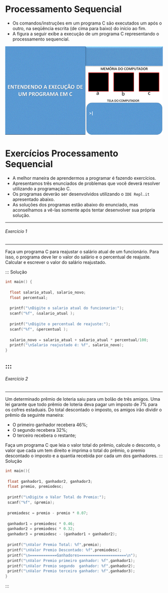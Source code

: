 # Processamento Sequencial
+ Os comandos/instruções em um programa C são executados um após o outro, na seqüência escrita (de cima para baixo) do início ao fim. 
+ A figura a seguir exibe a execução de um programa C representando o processamento sequencial.

![programa](/markdowns/ExecucaoProgramac70.gif)

# Exercícios Processamento Sequencial
+ A melhor maneira de aprendermos a programar é fazendo exercícios. 
+ Apresentamos três enunciados de problemas que você deverá resolver utilizando a programação C.  
+ Os  programas deverão ser desenvolvidos utilizando o `IDE Repl.it` apresentado abaixo.
+ As soluções dos programas estão abaixo do enunciado, mas aconselhamos a vê-las somente após tentar desenvolver sua própria solução. 
---
###### Exercício 1  
---
Faça um programa C para reajustar o salário atual de um funcionário. Para isso, o programa deve ler o valor do salário e o percentual de reajuste. Calcular e escrever o valor do salário reajustado.  

::: Solução

``` C
int main() {

  float salario_atual, salario_novo;
  float percentual;        

  printf("\nDigite o salario atual do funcionario:"); 
  scanf("%f", &salario_atual );  

  printf("\nDigite o percentual de reajuste:"); 
  scanf("%f", &percentual );  

  salario_novo = salario_atual + salario_atual * percentual/100; 
  printf("\nSalario reajustado é: %f", salario_novo);
}
```
:::
---
###### Exercício 2 
---
Um determinado prêmio de loteria saiu para um bolão de três amigos. Uma lei garante que todo prêmio de loteria deva pagar um imposto de 7% para os cofres estaduais. Do total descontado o imposto, os amigos irão dividir o  prêmio da seguinte maneira:
+ O primeiro ganhador recebera 46%;
+ O segundo recebera 32%;
+ O terceiro recebera o restante;

Faça um programa C que leia o valor total do prêmio, calcule o desconto, o valor que cada um tem direito e imprima o total do prêmio, o premio descontado o imposto e a quantia recebida por cada um dos ganhadores.
::: Solução
``` C
int main(){

 float ganhador1, ganhador2, ganhador3;
 float premio, premiodesc;

 printf("\nDigite o Valor Total do Premio:");
 scanf("%f", &premio);

 premiodesc = premio - premio * 0.07;

 ganhador1 = premiodesc * 0.46;
 ganhador2 = premiodesc * 0.32;
 ganhador3 = premiodesc - (ganhador1 + ganhador2);

 printf("\nValor Premio Total: %f",premio);
 printf("\nValor Premio Descontado: %f",premiodesc);
 printf("\n============Ganhadores=====================\n");
 printf("\nValor Premio primeiro ganhador: %f",ganhador1);
 printf("\nValor Premio segundo  ganhador: %f",ganhador2);
 printf("\nValor Premio terceiro ganhador: %f",ganhador3);
}
```
:::
